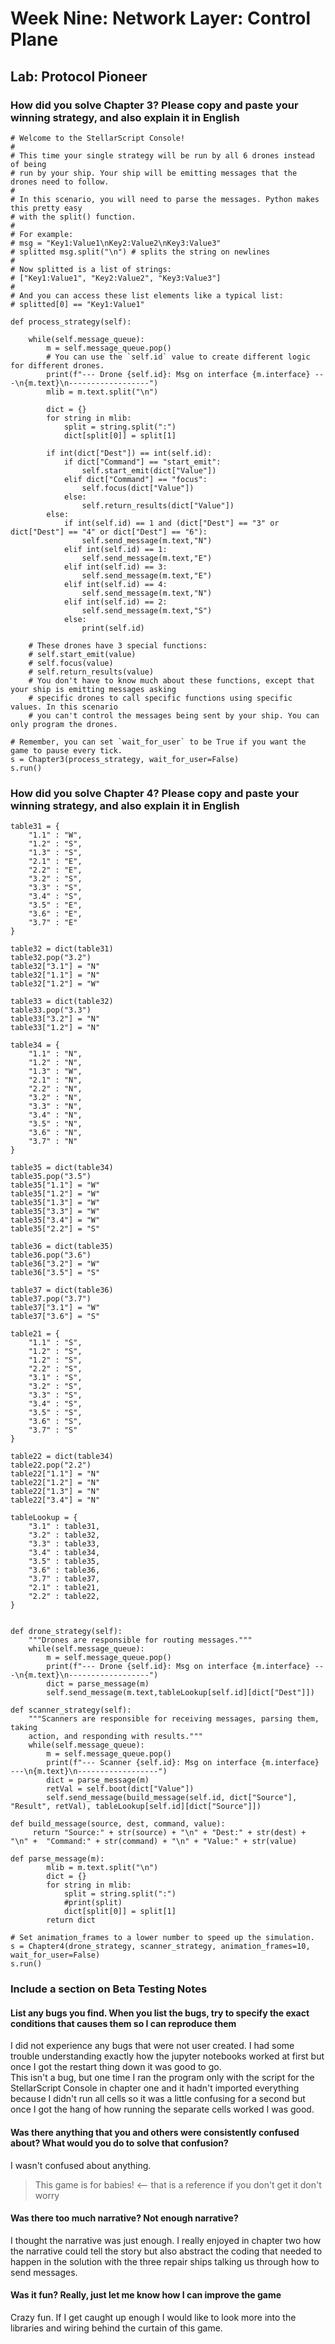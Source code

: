 # Week Nine: Network Layer: Control Plane

## Lab: Protocol Pioneer

### How did you solve Chapter 3? Please copy and paste your winning strategy, and also explain it in English

```python3
# Welcome to the StellarScript Console!
#
# This time your single strategy will be run by all 6 drones instead of being
# run by your ship. Your ship will be emitting messages that the drones need to follow.
#
# In this scenario, you will need to parse the messages. Python makes this pretty easy
# with the split() function.
#
# For example:
# msg = "Key1:Value1\nKey2:Value2\nKey3:Value3"
# splitted msg.split("\n") # splits the string on newlines
#
# Now splitted is a list of strings:
# ["Key1:Value1", "Key2:Value2", "Key3:Value3"]
#
# And you can access these list elements like a typical list:
# splitted[0] == "Key1:Value1"

def process_strategy(self):
    
    while(self.message_queue):
        m = self.message_queue.pop()
        # You can use the `self.id` value to create different logic for different drones.
        print(f"--- Drone {self.id}: Msg on interface {m.interface} ---\n{m.text}\n------------------")
        mlib = m.text.split("\n")
        
        dict = {}
        for string in mlib:
            split = string.split(":")
            dict[split[0]] = split[1]
            
        if int(dict["Dest"]) == int(self.id):
            if dict["Command"] == "start_emit":
                self.start_emit(dict["Value"])
            elif dict["Command"] == "focus":
                self.focus(dict["Value"])
            else:
                self.return_results(dict["Value"])
        else:
            if int(self.id) == 1 and (dict["Dest"] == "3" or dict["Dest"] == "4" or dict["Dest"] == "6"):
                self.send_message(m.text,"N")
            elif int(self.id) == 1:
                self.send_message(m.text,"E")
            elif int(self.id) == 3:
                self.send_message(m.text,"E")
            elif int(self.id) == 4:
                self.send_message(m.text,"N")
            elif int(self.id) == 2:
                self.send_message(m.text,"S")
            else:
                print(self.id)
   
    # These drones have 3 special functions:
    # self.start_emit(value)
    # self.focus(value)
    # self.return_results(value)
    # You don't have to know much about these functions, except that your ship is emitting messages asking
    # specific drones to call specific functions using specific values. In this scenario
    # you can't control the messages being sent by your ship. You can only program the drones.

# Remember, you can set `wait_for_user` to be True if you want the game to pause every tick.
s = Chapter3(process_strategy, wait_for_user=False)
s.run()
```

### How did you solve Chapter 4? Please copy and paste your winning strategy, and also explain it in English

```python3
table31 = {
    "1.1" : "W",
    "1.2" : "S",
    "1.3" : "S",
    "2.1" : "E",
    "2.2" : "E",
    "3.2" : "S",
    "3.3" : "S",
    "3.4" : "S",
    "3.5" : "E",
    "3.6" : "E",
    "3.7" : "E"
}

table32 = dict(table31)
table32.pop("3.2")
table32["3.1"] = "N"
table32["1.1"] = "N"
table32["1.2"] = "W"

table33 = dict(table32)
table33.pop("3.3")
table33["3.2"] = "N"
table33["1.2"] = "N"

table34 = {
    "1.1" : "N",
    "1.2" : "N",
    "1.3" : "W",
    "2.1" : "N",
    "2.2" : "N",
    "3.2" : "N",
    "3.3" : "N",
    "3.4" : "N",
    "3.5" : "N",
    "3.6" : "N",
    "3.7" : "N"
}

table35 = dict(table34)
table35.pop("3.5")
table35["1.1"] = "W"
table35["1.2"] = "W"
table35["1.3"] = "W"
table35["3.3"] = "W"
table35["3.4"] = "W"
table35["2.2"] = "S"

table36 = dict(table35)
table36.pop("3.6")
table36["3.2"] = "W"
table36["3.5"] = "S"

table37 = dict(table36)
table37.pop("3.7")
table37["3.1"] = "W"
table37["3.6"] = "S"

table21 = {
    "1.1" : "S",
    "1.2" : "S",
    "1.2" : "S",
    "2.2" : "S",
    "3.1" : "S",
    "3.2" : "S",
    "3.3" : "S",
    "3.4" : "S",
    "3.5" : "S",
    "3.6" : "S",
    "3.7" : "S"
}

table22 = dict(table34)
table22.pop("2.2")
table22["1.1"] = "N"
table22["1.2"] = "N"
table22["1.3"] = "N"
table22["3.4"] = "N"

tableLookup = {
    "3.1" : table31,
    "3.2" : table32,
    "3.3" : table33,
    "3.4" : table34,
    "3.5" : table35,
    "3.6" : table36,
    "3.7" : table37,
    "2.1" : table21,
    "2.2" : table22,
}


def drone_strategy(self):
    """Drones are responsible for routing messages."""
    while(self.message_queue):
        m = self.message_queue.pop()
        print(f"--- Drone {self.id}: Msg on interface {m.interface} ---\n{m.text}\n------------------")
        dict = parse_message(m)
        self.send_message(m.text,tableLookup[self.id][dict["Dest"]])
        
def scanner_strategy(self):
    """Scanners are responsible for receiving messages, parsing them, taking
    action, and responding with results."""
    while(self.message_queue):
        m = self.message_queue.pop()
        print(f"--- Scanner {self.id}: Msg on interface {m.interface} ---\n{m.text}\n------------------")
        dict = parse_message(m)
        retVal = self.boot(dict["Value"])
        self.send_message(build_message(self.id, dict["Source"], "Result", retVal), tableLookup[self.id][dict["Source"]])

def build_message(source, dest, command, value):
     return "Source:" + str(source) + "\n" + "Dest:" + str(dest) + "\n" +  "Command:" + str(command) + "\n" + "Value:" + str(value)

def parse_message(m):
        mlib = m.text.split("\n")
        dict = {}
        for string in mlib:
            split = string.split(":")
            #print(split)
            dict[split[0]] = split[1]
        return dict

# Set animation_frames to a lower number to speed up the simulation.
s = Chapter4(drone_strategy, scanner_strategy, animation_frames=10, wait_for_user=False)
s.run()
```

### Include a section on Beta Testing Notes

#### List any bugs you find. When you list the bugs, try to specify the exact conditions that causes them so I can reproduce them

I did not experience any bugs that were not user created. I had some trouble understanding exactly how the jupyter notebooks worked at first but once I got the restart thing down it was good to go.  
This isn't a bug, but one time I ran the program only with the script for the StellarScript Console in chapter one and it hadn't imported everything because I didn't run all cells so it was a little confusing for a second but once I got the hang of how running the separate cells worked I was good.

#### Was there anything that you and others were consistently confused about? What would you do to solve that confusion?

I wasn't confused about anything.
> This game is for babies! <-- that is a reference if you don't get it don't worry

#### Was there too much narrative? Not enough narrative?

I thought the narrative was just enough. I really enjoyed in chapter two how the narrative could tell the story but also abstract the coding that needed to happen in the solution with the three repair ships talking us through how to send messages.

#### Was it fun? Really, just let me know how I can improve the game

Crazy fun. If I get caught up enough I would like to look more into the libraries and wiring behind the curtain of this game.